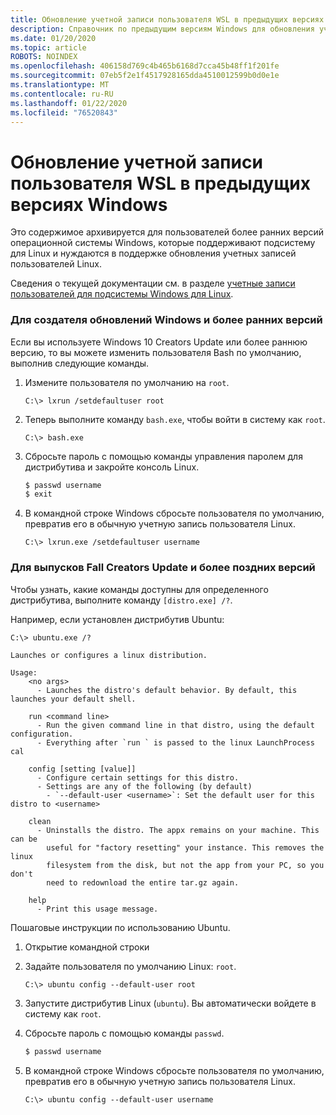 ```yaml
---
title: Обновление учетной записи пользователя WSL в предыдущих версиях Windows
description: Справочник по предыдущим версиям Windows для обновления учетных записей пользователей Linux с помощью подсистемы Windows для Linux.
ms.date: 01/20/2020
ms.topic: article
ROBOTS: NOINDEX
ms.openlocfilehash: 406158d769c4b465b6168d7cca45b48ff1f201fe
ms.sourcegitcommit: 07eb5f2e1f4517928165dda4510012599b0d0e1e
ms.translationtype: MT
ms.contentlocale: ru-RU
ms.lasthandoff: 01/22/2020
ms.locfileid: "76520843"
---
```

# <a name="wsl-user-account-updates-on-previous-windows-versions"></a>Обновление учетной записи пользователя WSL в предыдущих версиях Windows

Это содержимое архивируется для пользователей более ранних версий операционной системы Windows, которые поддерживают подсистему для Linux и нуждаются в поддержке обновления учетных записей пользователей Linux.

Сведения о текущей документации см. в разделе [учетные записи пользователей для подсистемы Windows для Linux](../user-support.md).

### <a name="for-creators-update-version-of-windows-and-earlier"></a>Для создателя обновлений Windows и более ранних версий

Если вы используете Windows 10 Creators Update или более раннюю версию, то вы можете изменить пользователя Bash по умолчанию, выполнив следующие команды.

1. Измените пользователя по умолчанию на `root`.

    ```console
    C:\> lxrun /setdefaultuser root
    ```

1. Теперь выполните команду `bash.exe`, чтобы войти в систему как `root`.

    ```console
    C:\> bash.exe
    ```

1. Сбросьте пароль с помощью команды управления паролем для дистрибутива и закройте консоль Linux.

    ```BASH
    $ passwd username
    $ exit
    ```

1. В командной строке Windows сбросьте пользователя по умолчанию, превратив его в обычную учетную запись пользователя Linux.

    ```console
    C:\> lxrun.exe /setdefaultuser username
    ```

### <a name="for-fall-creators-update-and-later"></a>Для выпусков Fall Creators Update и более поздних версий

Чтобы узнать, какие команды доступны для определенного дистрибутива, выполните команду `[distro.exe] /?`.
    
Например, если установлен дистрибутив Ubuntu:

```console
C:\> ubuntu.exe /?

Launches or configures a linux distribution.

Usage:
    <no args>
      - Launches the distro's default behavior. By default, this launches your default shell.

    run <command line>
      - Run the given command line in that distro, using the default configuration.
      - Everything after `run ` is passed to the linux LaunchProcess cal

    config [setting [value]]
      - Configure certain settings for this distro.
      - Settings are any of the following (by default)
        - `--default-user <username>`: Set the default user for this distro to <username>

    clean
      - Uninstalls the distro. The appx remains on your machine. This can be
        useful for "factory resetting" your instance. This removes the linux
        filesystem from the disk, but not the app from your PC, so you don't
        need to redownload the entire tar.gz again.

    help
      - Print this usage message.
```

Пошаговые инструкции по использованию Ubuntu.

1. Открытие командной строки
1. Задайте пользователя по умолчанию Linux: `root`.

    ```console
    C:\> ubuntu config --default-user root
    ```    

1. Запустите дистрибутив Linux (`ubuntu`).  Вы автоматически войдете в систему как `root`.

1. Сбросьте пароль с помощью команды `passwd`.

    ```BASH
    $ passwd username
    ```

1. В командной строке Windows сбросьте пользователя по умолчанию, превратив его в обычную учетную запись пользователя Linux.

    ```console
    C:\> ubuntu config --default-user username
    ```
